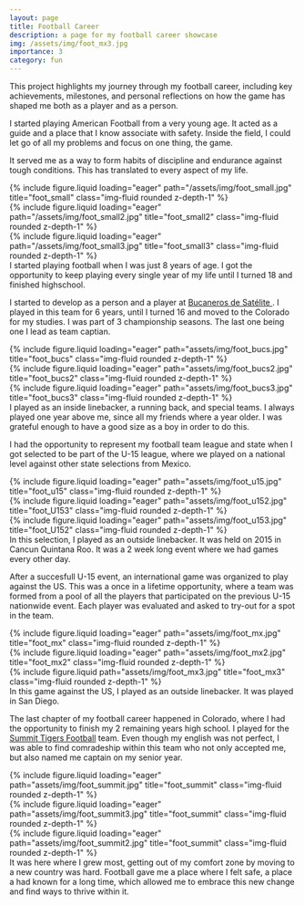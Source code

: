 ```yaml
---
layout: page
title: Football Career
description: a page for my football career showcase
img: /assets/img/foot_mx3.jpg
importance: 3
category: fun
---
```


This project highlights my journey through my football career, including key achievements, milestones, and personal reflections on how the game has shaped me both as a player and as a person.

I started playing American Football from a very young age. It acted as a guide and a place that I know associate with safety. Inside the field, I could let go of all my problems and focus on one thing, the game. 

It served me as a way to form habits of discipline and endurance against tough conditions. This has translated to every aspect of my life.

<div class="row">
    <div class="col-sm mt-3 mt-md-0">
        {% include figure.liquid loading="eager" path="/assets/img/foot_small.jpg" title="foot_small" class="img-fluid rounded z-depth-1" %}
    </div>
    <div class="col-sm mt-3 mt-md-0">
        {% include figure.liquid loading="eager" path="/assets/img/foot_small2.jpg" title="foot_small2" class="img-fluid rounded z-depth-1" %}
    </div>
    <div class="col-sm mt-3 mt-md-0">
        {% include figure.liquid loading="eager" path="/assets/img/foot_small3.jpg" title="foot_small3" class="img-fluid rounded z-depth-1" %}
    </div>
</div>
<div class="caption">
    I started playing football when I was just 8 years of age. I got the opportunity to keep playing every single year of my life until I turned 18 and finished highschool. 
</div>

I started to develop as a person and a player at <a href="http://www.bucaneros.com.mx/" > Bucaneros de Satélite </a>. I played in this team for 6 years, until I turned 16 and moved to the Colorado for my studies. I was part of 3 championship seasons. The last one being one I lead as team captian. 

<div class="row">
    <div class="col-sm mt-3 mt-md-0">
        {% include figure.liquid loading="eager" path="assets/img/foot_bucs.jpg" title="foot_bucs" class="img-fluid rounded z-depth-1" %}
    </div>
    <div class="col-sm mt-3 mt-md-0">
        {% include figure.liquid loading="eager" path="assets/img/foot_bucs2.jpg" title="foot_bucs2" class="img-fluid rounded z-depth-1" %}
    </div>
    <div class="col-sm mt-3 mt-md-0">
        {% include figure.liquid loading="eager" path="assets/img/foot_bucs3.jpg" title="foot_bucs3" class="img-fluid rounded z-depth-1" %}
    </div>
</div>
<div class="caption">
    I played as an inside linebacker, a running back, and special teams. I always played one year above me, since all my friends where a year older. I was grateful enough to have a good size as a boy in order to do this. 
</div>

I had the opportunity to represent my football team league and state when I got selected to be part of the U-15 league, where we played on a national level against other state selections from Mexico.

<div class="row">
    <div class="col-sm mt-3 mt-md-0">
        {% include figure.liquid loading="eager" path="assets/img/foot_u15.jpg" title="foot_u15" class="img-fluid rounded z-depth-1" %}
    </div>
    <div class="col-sm mt-3 mt-md-0">
        {% include figure.liquid loading="eager" path="assets/img/foot_u152.jpg" title="foot_U153" class="img-fluid rounded z-depth-1" %}
    </div>
    <div class="col-sm mt-3 mt-md-0">
        {% include figure.liquid loading="eager" path="assets/img/foot_u153.jpg" title="foot_U152" class="img-fluid rounded z-depth-1" %}
    </div>
</div>
<div class="caption">
    In this selection, I played as an outside linebacker. It was held on 2015 in Cancun Quintana Roo. It was a 2 week long event where we had games every other day. 
</div>

After a succesfull U-15 event, an international game was organized to play against the US. This was a once in a lifetime opportunity, where a team was formed from a pool of all the players that participated on the previous U-15 nationwide event. Each player was evaluated and asked to try-out for a spot in the team. 

<div class="row">
    <div class="col-sm mt-3 mt-md-0">
        {% include figure.liquid loading="eager" path="assets/img/foot_mx.jpg" title="foot_mx" class="img-fluid rounded z-depth-1" %}
    </div>
    <div class="col-sm mt-3 mt-md-0">
        {% include figure.liquid loading="eager" path="assets/img/foot_mx2.jpg" title="foot_mx2" class="img-fluid rounded z-depth-1" %}
    </div>
</div>
<div class="row justify-content-sm-center">
    <div class="col-sm-8 mt-3 mt-md-0">
        {% include figure.liquid path="assets/img/foot_mx3.jpg" title="foot_mx3" class="img-fluid rounded z-depth-1" %}
    </div>
</div>
<div class="caption">
    In this game against the US, I played as an outside linebacker. It was played in San Diego. 
</div>

The last chapter of my football career happened in Colorado, where I had the opportunity to finish my 2 remaining years high school. I played for the <a href="https://www.maxpreps.com/co/frisco/summit-tigers/football/"> Summit Tigers Football</a> team. Even though my english was not perfect, I was able to find comradeship within this team who not only accepted me, but also named me captain on my senior year. 

<div class="row">
    <div class="col-sm mt-3 mt-md-0">
        {% include figure.liquid loading="eager" path="assets/img/foot_summit.jpg" title="foot_summit" class="img-fluid rounded z-depth-1" %}
    </div>
    <div class="col-sm mt-3 mt-md-0">
        {% include figure.liquid loading="eager" path="assets/img/foot_summit3.jpg" title="foot_summit" class="img-fluid rounded z-depth-1" %}
    </div>
    <div class="col-sm mt-3 mt-md-0">
        {% include figure.liquid loading="eager" path="assets/img/foot_summit2.jpg" title="foot_summit" class="img-fluid rounded z-depth-1" %}
    </div>
</div>
<div class="caption">
    It was here where I grew most, getting out of my comfort zone by moving to a new country was hard. Football gave me a place where I felt safe, a place a had known for a long time, which allowed me to embrace this new change and find ways to thrive within it.
</div>